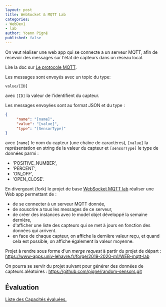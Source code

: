 ```yaml
---
layout: post
title: WebSocket & MQTT Lab
categories:
- WebDev1
- lab
author: Yoann Pigné
published: false
---
```


On veut réaliser une web app qui se connecte a un serveur MQTT, afin de recevoir des messages sur l'état de capteurs dans un réseau local.

Lire la doc sur [Le protocole MQTT](https://mosquitto.org/man/mqtt-7.html).

Les messages sont envoyés avec un topic du type:

```
value/[ID]
```

avec `[ID]` la valeur de l'identifient du capteur.

Les messages envoyées sont au format JSON et du type :

```JSON
{
     "name": "[name]",
     "value": "[value]",
     "type": "[SensorType]"
}
```

avec `[name]` le nom du capteur (une chaîne de caractères),  `[value]` la représentation en string de la valeur du capteur et `[sensorType]` le type de données parmi :

-  'POSITIVE_NUMBER',
-  'PERCENT',
-  'ON_OFF',
-  'OPEN_CLOSE'.

En divergeant (fork) le projet de base 
[WebSocket MQTT lab](https://www-apps.univ-lehavre.fr/forge/2019-2020-m1/WEB-mqtt-lab) réaliser une Web app permettant de :

- de se connecter à un serveur MQTT donnée,
- de souscrire a tous les messages de ce serveur,
- de créer des instances avec le model objet développé la semaine dernière,
- d'afficher une liste des capteurs qui se met à jours en fonction des données qui arrivent.
- en face de chaque capteur, on affiche la dernière valeur reçu, et quand cela est possible, on affiche également la valeur moyenne.

Projet à rendre sous forme d'un *merge request* à partir du projet de départ : <https://www-apps.univ-lehavre.fr/forge/2019-2020-m1/WEB-mqtt-lab>

On pourra se servir du projet suivant pour générer des données de capteurs aléatoires : <https://github.com/pigne/random-sensors.git>

## Évaluation

[Liste des Capacités évaluées.](/teaching/WebDev1#ws-mqtt)

